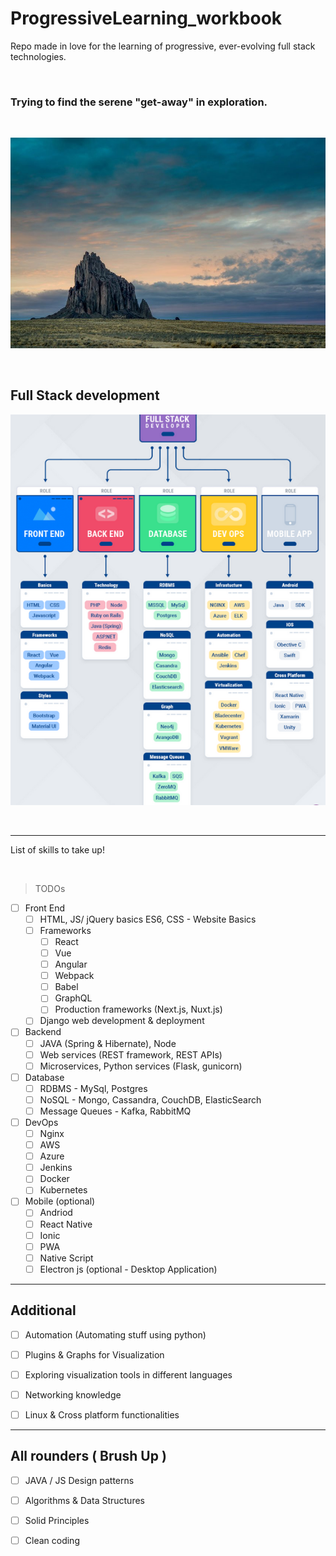 # ProgressiveLearning_workbook
Repo made in love for the learning of progressive, ever-evolving full stack technologies.

<br>

### Trying to find the serene "get-away" in exploration.

<br> 

![Explore](./shiprock.jpg "explore nature photo")

<br>

## Full Stack development

![Full Stack Development!](./Full_stack_skills.png "Full Stack Development")

<!-- ![Full Stack Development!](https://content.altexsoft.com/media/2019/08/word-image.jpeg "Full Stack Development") -->

<br>
<!-- 
 > Pick one topic and start exploring with hands on projects. -->
 
*** 
List of skills to take up!

<br>

> TODOs

- [ ] Front End
    - [ ] HTML, JS/ jQuery basics ES6, CSS - Website Basics
    - [ ] Frameworks
        - [ ] React
        - [ ] Vue
        - [ ] Angular
        - [ ] Webpack
        - [ ] Babel
        - [ ] GraphQL
        - [ ] Production frameworks (Next.js, Nuxt.js)
    - [ ] Django web development & deployment

- [ ] Backend
    - [ ] JAVA (Spring & Hibernate), Node
    - [ ] Web services (REST framework, REST APIs)
    - [ ] Microservices, Python services (Flask, gunicorn)

- [ ] Database
    - [ ] RDBMS - MySql, Postgres
    - [ ] NoSQL - Mongo, Cassandra, CouchDB, ElasticSearch
    - [ ] Message Queues - Kafka, RabbitMQ

- [ ] DevOps
    - [ ] Nginx
    - [ ] AWS
    - [ ] Azure
    - [ ] Jenkins
    - [ ] Docker
    - [ ] Kubernetes

- [ ] Mobile (optional)
    - [ ] Andriod
    - [ ] React Native
    - [ ] Ionic
    - [ ] PWA
    - [ ] Native Script
    - [ ] Electron js (optional - Desktop Application)
 
 ----
## Additional
 - [ ] Automation (Automating stuff using python)
 - [ ] Plugins & Graphs for Visualization
 - [ ] Exploring visualization tools in different languages
 - [ ] Networking knowledge
 - [ ] Linux & Cross platform functionalities


 -----

 ## All rounders ( Brush Up )
 - [ ] JAVA / JS Design patterns
 - [ ] Algorithms & Data Structures
 - [ ] Solid Principles
 - [ ] Clean coding
 